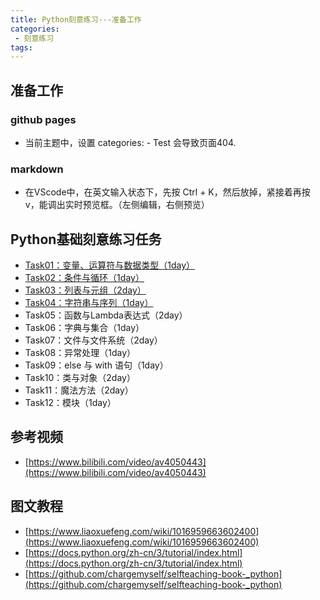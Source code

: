 ```yaml
---
title: Python刻意练习---准备工作
categories:
 - 刻意练习
tags:
---
```

## 准备工作
### github pages
-  当前主题中，设置 categories: - Test  会导致页面404.

### markdown
-  在VScode中，在英文输入状态下，先按 Ctrl + K，然后放掉，紧接着再按 v，能调出实时预览框。（左侧编辑，右侧预览）

## Python基础刻意练习任务
- [Task01：变量、运算符与数据类型（1day）](https://www.janehoo.com/%E5%88%BB%E6%84%8F%E7%BB%83%E4%B9%A0/2019/10/20/%E5%8F%98%E9%87%8F-%E8%BF%90%E7%AE%97%E7%AC%A6%E4%B8%8E%E6%95%B0%E6%8D%AE%E7%B1%BB%E5%9E%8B/)
- [Task02：条件与循环（1day）](https://www.janehoo.com/%E5%88%BB%E6%84%8F%E7%BB%83%E4%B9%A0/2019/10/21/%E6%9D%A1%E4%BB%B6%E4%B8%8E%E5%BE%AA%E7%8E%AF/)
- [Task03：列表与元组（2day）](https://www.janehoo.com/%E5%88%BB%E6%84%8F%E7%BB%83%E4%B9%A0/2019/10/22/%E5%88%97%E8%A1%A8%E4%B8%8E%E5%85%83%E7%BB%84/)
- [Task04：字符串与序列（1day）](https://www.janehoo.com/%E5%88%BB%E6%84%8F%E7%BB%83%E4%B9%A0/2019/10/24/string-_and_sequence/)
- Task05：函数与Lambda表达式（2day）
- Task06：字典与集合（1day）
- Task07：文件与文件系统（2day）
- Task08：异常处理（1day）
- Task09：else 与 with 语句（1day）
- Task10：类与对象（2day）
- Task11：魔法方法（2day）
- Task12：模块（1day）

## 参考视频
- [https://www.bilibili.com/video/av4050443](https://www.bilibili.com/video/av4050443)

## 图文教程
- [https://www.liaoxuefeng.com/wiki/1016959663602400](https://www.liaoxuefeng.com/wiki/1016959663602400)
- [https://docs.python.org/zh-cn/3/tutorial/index.html](https://docs.python.org/zh-cn/3/tutorial/index.html)
- [https://github.com/chargemyself/selfteaching-book-_python](https://github.com/chargemyself/selfteaching-book-_python)